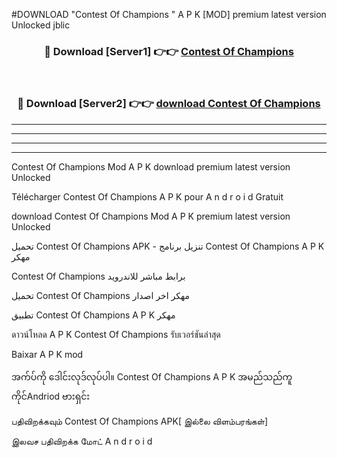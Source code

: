 #DOWNLOAD "Contest Of Champions " A P K [MOD] premium latest version Unlocked jblic 



<div align="center">

<h3>🔴 Download [Server1] 👉👉 <a href="https://apkdownload12.web.app/?title=Contest Of Champions ">Contest Of Champions  </a></h3><br>

<h3>🔴 Download [Server2] 👉👉 <a href="https://apkdownload12.web.app/?title=Contest Of Champions ">download Contest Of Champions  </a></h3>
</div>


----------------------------------------------------------

----------------------------------------------------------

----------------------------------------------------------

----------------------------------------------------------


Contest Of Champions  Mod A P K download premium latest version Unlocked

Télécharger  Contest Of Champions  A P K pour A n d r o i d Gratuit

download Contest Of Champions  Mod A P K premium latest version Unlocked

تحميل Contest Of Champions  APK - تنزيل برنامج Contest Of Champions  A P K مهكر

Contest Of Champions  برابط مباشر للاندرويد

تحميل Contest Of Champions  مهكر اخر اصدار

تطبيق Contest Of Champions  A P K مهكر

ดาวน์โหลด A P K Contest Of Champions  รับเวอร์ชันล่าสุด

Baixar A P K mod

အက်ပ်ကို ဒေါင်းလုဒ်လုပ်ပါ။ Contest Of Champions  A P K အမည်သည်ကူကိုင်Andriod ဗားရှင်း

பதிவிறக்கவும் Contest Of Champions  APK[ இல்லை விளம்பரங்கள்] 
 
இலவச பதிவிறக்க மோட் A n d r o i d



